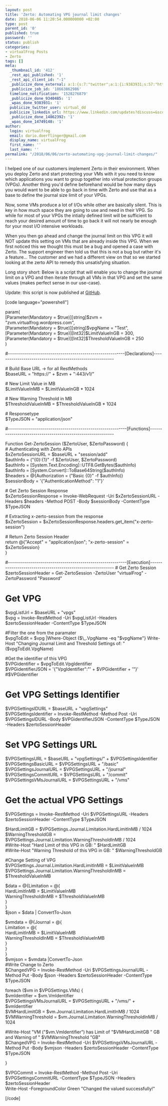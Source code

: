 ```yaml
---
layout: post
title: 'Zerto: Automating VPG journal limit changes'
date: 2018-06-06 11:20:54.000000000 +02:00
type: post
parent_id: '0'
published: true
password: ''
status: publish
categories:
- virtualFrog Posts
- Zerto
tags: []
meta:
  _thumbnail_id: '412'
  _rest_api_published: '1'
  _rest_api_client_id: "-1"
  _publicize_done_external: a:1:{s:7:"twitter";a:1:{i:9383931;s:57:"https://twitter.com/virtual_dd/status/1004292144893440000";}}
  _publicize_job_id: '18663862986'
  timeline_notification: '1528276879'
  _publicize_done_9340485: '1'
  _wpas_done_9383931: '1'
  publicize_twitter_user: virtual_dd
  publicize_linkedin_url: https://www.linkedin.com/updates?discuss=&scope=391645417&stype=M&topic=6410057837732597760&type=U&a=l9E2
  _publicize_done_14862392: '1'
  _wpas_done_14749148: '1'
author:
  login: virtualfrog
  email: dario.doerflinger@gmail.com
  display_name: virtualFrog
  first_name: ''
  last_name: ''
permalink: "/2018/06/06/zerto-automating-vpg-journal-limit-changes/"
---
```

<p>I helped one of our customers implement Zerto in their environment. When you deploy Zerto and start protecting your VMs with it you need to know which applications you want to group together into virtual protection groups (VPGs). Another thing you'd define beforehand would be how many days you would want to be able to go back in time with Zerto and use that as a base to define the journal size limit of your VPGs.</p>
<p><!--more--></p>
<p>Now, some VMs produce a lot of I/Os while other are basically silent. This is key in how much space they are going to use and need in their VPG. So while for most of your VPGs the intially defined limit will be sufficient to reach your desired amount of time to go back it will not nearly be enough for your most I/O intensive workloads.</p>
<p>When you then go ahead and change the journal limit on this VPG it will NOT update this setting on VMs that are already inside this VPG. When we first noticed this we thought this must be a bug and opened a case with Zerto. The support engineer then told us that this is not a bug but rather it's a feature... The customer and we had a different view on that so we started looking at the zerto API to remedy this unsatisfying situation.</p>
<p>Long story short: Below is a script that will enable you to change the journal limit on a VPG and then iterate through all VMs in that VPG and set the same values (makes perfect sense in our use-case).</p>
<p>Update: this script is now published at <a href="https://github.com/virtualFrog/PowerCLI-Scripts" target="_blank" rel="noopener">GitHub</a>.</p>
<p>[code language="powershell"]</p>
<p>param(<br />
[Parameter(Mandatory = $true)][string]$zvm = "zvm.virtualfrog.wordpress.com",<br />
[Parameter(Mandatory = $true)][string]$vpgName = "Test",<br />
[Parameter(Mandatory = $true)][Int32]$LimitValueInGB = 300,<br />
[Parameter(Mandatory = $true)][Int32]$ThresholdValueInGB = 250<br />
)</p>
<p>#----------------------------------------------------------[Declarations]----------------------------------------------------------</p>
<p># Build Base URL -&gt; for all RestMethods<br />
$baseURL = "https://" + $zvm + ":443/v1/"</p>
<p># New Limit Value in MB<br />
$LimitValueInMB = $LimitValueInGB * 1024</p>
<p># New Warning Threshold in MB<br />
$ThresholdValueInMB = $ThresholdValueInGB * 1024</p>
<p># Responsetype<br />
$TypeJSON = "application/json"</p>
<p>#-----------------------------------------------------------[Functions]------------------------------------------------------------</p>
<p>Function Get-ZertoSession ($ZertoUser, $ZertoPassword) {<br />
# Authenticating with Zerto APIs<br />
$xZertoSessionURL = $baseURL + "session/add"<br />
$authInfo = ("{0}:{1}" -f $ZertoUser, $ZertoPassword)<br />
$authInfo = [System.Text.Encoding]::UTF8.GetBytes($authInfo)<br />
$authInfo = [System.Convert]::ToBase64String($authInfo)<br />
$headers = @{Authorization = ("Basic {0}" -f $authInfo)}<br />
$sessionBody = '{"AuthenticationMethod": "1"}'</p>
<p># Get Zerto Session Response<br />
$xZertoSessionResponse = Invoke-WebRequest -Uri $xZertoSessionURL -Headers $headers -Method POST -Body $sessionBody -ContentType $TypeJSON</p>
<p># Extracting x-zerto-session from the response<br />
$xZertoSession = $xZertoSessionResponse.headers.get_item("x-zerto-session")</p>
<p># Return Zerto Session Header<br />
return @{"Accept" = "application/json"; "x-zerto-session" = $xZertoSession}<br />
}</p>
<p>#-----------------------------------------------------------[Execution]------------------------------------------------------------
# Get Zerto Session  
$zertoSessionHeader = Get-ZertoSession -ZertoUser "virtualFrog" -ZertoPassword "Password"

# Get VPG  
$vpgListUrl = $baseURL + "vpgs"  
$vpg = Invoke-RestMethod -Uri $vpgListUrl -Headers $zertoSessionHeader -ContentType $TypeJSON

#Filter the one from the paramater  
$vpgToEdit = $vpg |Where-Object {$\_.VpgName -eq "$vpgName"}  
Write-Host "Changing Journal Limit and Threshold Settings of: "($vpgToEdit.VpgName)

#Get the identifier of this VPG  
$VPGidentifier = $vpgToEdit.VpgIdentifier  
$VPGidentifierJSON = '{"VpgIdentifier":"' + $VPGidentifier + '"}'  
#$VPGidentifier

# Get VPG Settings Identifier  
$VPGSettingsIDURL = $baseURL + "vpgSettings"  
$VPGSettingsIdentifier = Invoke-RestMethod -Method Post -Uri $VPGSettingsIDURL -Body $VPGidentifierJSON -ContentType $TypeJSON -Headers $zertoSessionHeader

# Set VPG Settings URL  
$VPGSettingsURL = $baseURL + "vpgSettings/" + $VPGSettingsIdentifier  
$VPGSettingsBasicURL = $VPGSettingsURL + "/basic"  
$VPGSettingsJournalURL = $VPGSettingsURL + "/journal"  
$VPGSettingsCommitURL = $VPGSettingsURL + "/commit"  
$VPGSettingsVMsJournalURL = $VPGSettingsURL + "/vms"

# Get the actual VPG Settings  
$VPGSettings = Invoke-RestMethod -Uri $VPGSettingsURL -Headers $zertoSessionHeader -ContentType $TypeJSON

$HardLimitGB = $VPGSettings.Journal.Limitation.HardLimitInMB / 1024  
$WarningThresholdGB = $VPGSettings.Journal.Limitation.WarningThresholdInMB / 1024  
#Write-Host "Hard Limit of this VPG in GB: " $HardLimitGB  
#Write-Host "Warning Threshold of this VPG in GB: " $WarningThresholdGB

#Change Setting of VPG  
$VPGSettings.Journal.Limitation.HardLimitInMB = $LimitValueInMB  
$VPGSettings.Journal.Limitation.WarningThresholdInMB = $ThresholdValueInMB

$data = @{Limitation = @{  
HardLimitInMB = $LimitValueInMB  
WarningThresholdInMB = $ThresholdValueInMB  
}  
}  
$json = $data | ConvertTo-Json

$vmdata = @{Journal = @{  
Limitation = @{  
HardLimitInMB = $LimitValueInMB  
WarningThresholdInMB = $ThresholdValueInMB  
}  
}  
}  
$vmjson = $vmdata |ConvertTo-Json  
#Write Change to Zerto  
$ChangedVPG = Invoke-RestMethod -Uri $VPGSettingsJournalURL -Method Put -Body $json -Headers $zertoSessionHeader -ContentType $TypeJSON

foreach ($vm in $VPGSettings.VMs) {  
$vmIdentifier = $vm.VmIdentifier  
$VPGSettingsVMsJournalURL = $VPGSettingsURL + "/vms/" + $vmIdentifier  
$VMHardLimitGB = $vm.Journal.Limitation.HardLimitInMB / 1024  
$VMWarningThreshold = $vm.Journal.Limitation.WarningThresholdInMB / 1024

#Write-Host "VM ("$vm.VmIdentifier") has Limit of "$VMHardLimitGB " GB and Warning of " $VMWarningThreshold "GB"  
$ChangedVPG = Invoke-RestMethod -Uri $VPGSettingsVMsJournalURL -Method Put -Body $vmjson -Headers $zertoSessionHeader -ContentType $TypeJSON

}

$VPGCommit = Invoke-RestMethod -Method Post -Uri $VPGSettingsCommitURL -ContentType $TypeJSON -Headers $zertoSessionHeader  
Write-Host -ForegroundColor Green "Changed the valued successfully!"

[/code]

